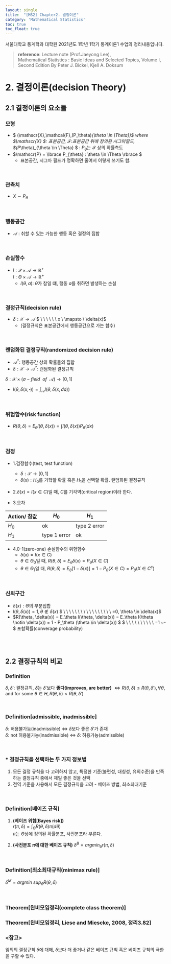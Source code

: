 ```yaml
---
layout: single
title:  "[MS2] Chapter2. 결정이론"
category: 'Mathematical Statistics'
toc: true
toc_float: true
---
```



서울대학교 통계학과 대학원 2021년도 1학년 1학기 통계이론1 수업의 정리내용입니다. <br/>
> **reference**: Lecture note (Prof.Jaeyong Lee),<br/> Mathematical Statistics : Basic Ideas and Selected Topics, Volume I, Second Edition By Peter J. Bickel, Kjell A. Doksum


# 2. 결정이론(decision Theory)

## 2.1 결정이론의 요소들

### 모형
* $ (\mathscr{X},\mathcal{F},(P_\theta)_{\theta \in \Theta})$ where $\mathscr{X} $: 표본공간, $\mathcal{F}$:표본공간 위에 정의된 시그마필드, $(P_\theta)_{\theta \in \Theta} $ : $P_\theta$는 $\mathcal{F}$ 상의 확률측도
* $\mathscr{P} = \lbrace P_{\theta} : \theta \in \Theta \rbrace $ 
   - 표본공간, 시그마 필드가 명확하면 줄여서 이렇게 쓰기도 함.
<br/>

### 관측치
* $X \sim P_\theta$
<br/>

### 행동공간
* $\mathscr{A}$ : 취할 수 있는 가능한 행동 혹은 결정의 집합
<br/>

### 손실함수
* $l: \mathscr{P} \times \mathscr{A} \rightarrow \mathbb{R}^+$ <br/>
$l: \Theta \times \mathscr{A} \rightarrow \mathbb{R}^+$
   - $l(\theta,a)$: $\theta$가 참일 떄, 행동 $a$를 취하면 발생하는 손실

<br/>

### 결정규칙(decision rule)
* $\delta: \mathscr{X} \rightarrow \mathscr{A}$
$ \ \ \ \ \ \ x \ \mapsto  \ \delta(x)$
   - (결정규칙은 표본공간에서 행동공간으로 가는 함수)
<br/>

### 랜덤화된 결정규칙(randomized decision rule)
* $\mathscr{A}^*$: 행동공간 상의 확률들의 집합 <br/>
*  $\delta: \mathscr{X} \rightarrow \mathscr{A}^*$: 랜덤화된 결정규칙

$\delta : \mathscr{X} \times (\sigma-field ~~ of  ~~\mathscr{A}) \rightarrow [0,1]$ 


* $l(\theta, \delta(x, \centerdot )) = \int_\mathscr{A}l(\theta, \delta(x,da))$

<br/>

### 위험함수(risk function)
* $R(\theta, \delta) = E_\theta l(\theta,\delta(x)) = \int l(\theta, \delta(x))P_\theta(dx)$

<br/>

### 검정
* 1.검정함수(test, test function)
   - $\delta: \mathscr{X} \rightarrow [0,1]$
   - $\delta(x) : H_0$를 기학할 확률 혹은 $H_1$을 선택할 확률. 랜덤화된 결정규칙

* 2.$\delta(x) = I(x \in C)$일 때, $C$를 기각역(critical region)이라 한다.

* 3.오차 <br/>

|Action/ 참값|$H_0$|$H_1$|
|-|-|-|
|$H_0$|ok|type 2 error|
|$H_1$|type 1 error|ok|



* 4.0-1(zero-one) 손실함수의 위험함수
   - $\delta(x) = I(x \in C)$
   - $\theta \in \Theta_0$일 때, $R(\theta, \delta) = E_\theta \delta(x) = P_\theta (X \in C)$
   - $\theta \in \Theta_1$일 때, $R(\theta, \delta) = E_\theta [1-\delta(x)] = 1 - P_\theta (X \in C) = P_\theta (X \in C^c)$


<br/>

### 신뢰구간
* $\delta(x) : \Theta$의 부분집합
* $l(\theta, \delta(x)) = 1 ,\theta \notin \delta(x)$
$ \ \ \ \ \ \ \ \ \ \ \ \ \ \ \ \ \  =0, \theta \in \delta(x)$
* $R(\theta, \delta(x)) = E_\theta l(\theta, \delta(x)) = E_\theta I(\theta \notin \delta(x)) = 1 - P_\theta (\theta \in \delta(x)) $
$ \ \ \ \ \ \ \ \ \ \ =1 ~- $  포함확률(converage probability)

<br/><br/>

## 2.2 결정규칙의 비교

### $\textbf{Definition}$
$\delta, \delta'$: 결정규칙, $\delta$는 $\delta'$보다 **좋다(improves, are better)**
$\Leftrightarrow R(\theta, \delta) \leqslant R(\theta, \delta'), \forall \theta$, and for some $\theta \in H, R(\theta, \delta) < R(\theta, \delta')$ 

<br/>

### $\textbf{Definition[admissible, inadmissible]}$
$\delta$: 허용불가능(inadmissible) $\Leftrightarrow$ $\delta$보다 좋은 $\delta'$가 존재 <br/> $\delta$: not 허용불가능(inadmissible) $\Leftrightarrow$ $\delta$: 허용가능(admissible)

<br/>

### * 결정규칙을 선택하는 두 가지 정보법
1. 모든 결정 규칙을 다 고려하지 않고, 특정한 기준(불편성, 대칭성, 유의수준)을 만족하는 결정규칙 중에서 제일 좋은 것을 선택
2. 전역 기준을 사용해서 모든 결정규칙을 고려 - 베이즈 방법, 최소최대기준

<br/>

### $\textbf{Definition[베이즈 규칙]}$
1. **(베이즈 위험[Bayes risk])** <br/>
$r(\pi, \delta) = \int_\Theta R(\theta,\delta)\pi(d\theta)$ <br/>
$\pi$는 $\Theta$상에 정의된 확률분포, 사전분포라 부른다.<br/>

2. **(사전분포 $\pi$에 대한 베이즈 규칙)** $\delta^B = argmin_\delta r(\pi, \delta)$

<br/>

### $\textbf{Definition[최소최대규칙(minimax rule)]}$
$\delta^M = argmin ~sup_\theta R(\theta, \delta)$

<br/>

### $\textbf{Theorem[완비모임정리(complete class theorem)]}$
### $\textbf{Theorem[완비모임정리, Liese and Miescke, 2008, 정리3.82]}$

### <참고>
임의의 결정규칙 $\delta$에 대해, $\delta$보다 더 좋거나 같은 베이즈 규칙 혹은 베이즈 규칙의 극한을 구할 수 있다.



   


 


